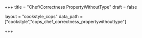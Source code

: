 +++
title = "Chef/Correctness PropertyWithoutType"
draft = false

layout = "cookstyle_cops"
data_path = ["cookstyle","cops_chef_correctness_propertywithouttype"]

+++

<!-- The content of this page is automatically generated from the
cops_chef_correctness_propertywithouttype.yml file in github.com/chef/cookstyle/blob/master/docs-chef-io/data/cookstyle/. -->
